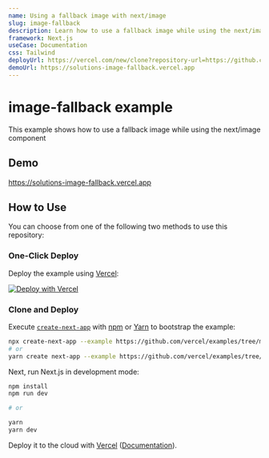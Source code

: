 ```yaml
---
name: Using a fallback image with next/image
slug: image-fallback
description: Learn how to use a fallback image while using the next/image component.
framework: Next.js
useCase: Documentation
css: Tailwind
deployUrl: https://vercel.com/new/clone?repository-url=https://github.com/vercel/examples/tree/main/solutions/image-fallback&project-name=image-fallback&repository-name=image-fallback
demoUrl: https://solutions-image-fallback.vercel.app
---
```


# image-fallback example

This example shows how to use a fallback image while using the next/image component

## Demo

https://solutions-image-fallback.vercel.app

## How to Use

You can choose from one of the following two methods to use this repository:

### One-Click Deploy

Deploy the example using [Vercel](https://vercel.com?utm_source=github&utm_medium=readme&utm_campaign=vercel-examples):

[![Deploy with Vercel](https://vercel.com/button)](https://vercel.com/new/clone?repository-url=https://github.com/vercel/examples/tree/main/solutions/image-fallback&project-name=image-fallback&repository-name=image-fallback)

### Clone and Deploy

Execute [`create-next-app`](https://github.com/vercel/next.js/tree/canary/packages/create-next-app) with [npm](https://docs.npmjs.com/cli/init) or [Yarn](https://yarnpkg.com/lang/en/docs/cli/create/) to bootstrap the example:

```bash
npx create-next-app --example https://github.com/vercel/examples/tree/main/solutions/image-fallback
# or
yarn create next-app --example https://github.com/vercel/examples/tree/main/solutions/image-fallback
```

Next, run Next.js in development mode:

```bash
npm install
npm run dev

# or

yarn
yarn dev
```

Deploy it to the cloud with [Vercel](https://vercel.com/new?utm_source=github&utm_medium=readme&utm_campaign=edge-middleware-eap) ([Documentation](https://nextjs.org/docs/deployment)).
